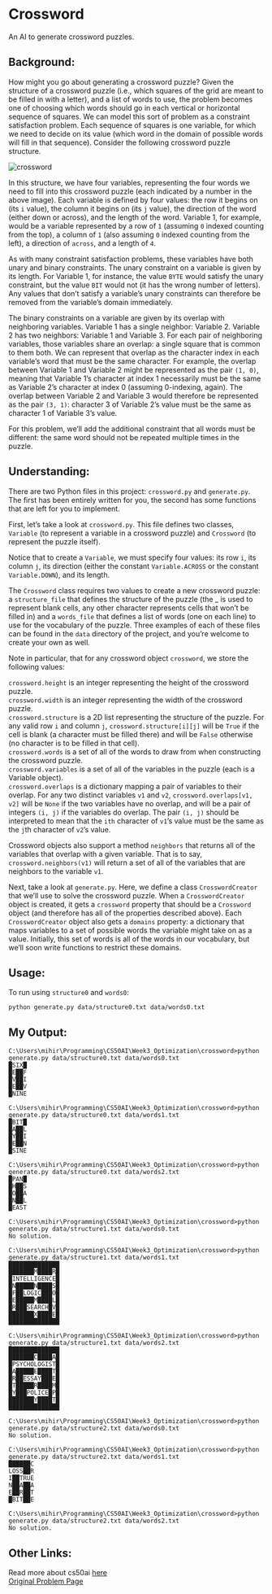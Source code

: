 # Crossword

An AI to generate crossword puzzles.

## Background:

How might you go about generating a crossword puzzle? Given the structure of a crossword puzzle (i.e., which squares of the grid are meant to be filled in with a letter), and a list of words to use, the problem becomes one of choosing which words should go in each vertical or horizontal sequence of squares. We can model this sort of problem as a constraint satisfaction problem. Each sequence of squares is one variable, for which we need to decide on its value (which word in the domain of possible words will fill in that sequence). Consider the following crossword puzzle structure.

![crossword](https://cs50.harvard.edu/ai/2020/projects/3/crossword/images/structure.png)

In this structure, we have four variables, representing the four words we need to fill into this crossword puzzle (each indicated by a number in the above image). Each variable is defined by four values: the row it begins on (its `i` value), the column it begins on (its `j` value), the direction of the word (either down or across), and the length of the word. Variable 1, for example, would be a variable represented by a row of `1` (assuming `0` indexed counting from the top), a column of `1` (also assuming `0` indexed counting from the left), a direction of `across`, and a length of `4`.

As with many constraint satisfaction problems, these variables have both unary and binary constraints. The unary constraint on a variable is given by its length. For Variable 1, for instance, the value `BYTE` would satisfy the unary constraint, but the value `BIT` would not (it has the wrong number of letters). Any values that don’t satisfy a variable’s unary constraints can therefore be removed from the variable’s domain immediately.

The binary constraints on a variable are given by its overlap with neighboring variables. Variable 1 has a single neighbor: Variable 2. Variable 2 has two neighbors: Variable 1 and Variable 3. For each pair of neighboring variables, those variables share an overlap: a single square that is common to them both. We can represent that overlap as the character index in each variable’s word that must be the same character. For example, the overlap between Variable 1 and Variable 2 might be represented as the pair `(1, 0)`, meaning that Variable 1’s character at index 1 necessarily must be the same as Variable 2’s character at index 0 (assuming 0-indexing, again). The overlap between Variable 2 and Variable 3 would therefore be represented as the pair `(3, 1)`: character 3 of Variable 2’s value must be the same as character 1 of Variable 3’s value.

For this problem, we’ll add the additional constraint that all words must be different: the same word should not be repeated multiple times in the puzzle.

## Understanding:

There are two Python files in this project: `crossword.py` and `generate.py`. The first has been entirely written for you, the second has some functions that are left for you to implement.

First, let’s take a look at `crossword.py`. This file defines two classes, `Variable` (to represent a variable in a crossword puzzle) and `Crossword` (to represent the puzzle itself).

Notice that to create a `Variable`, we must specify four values: its row `i`, its column `j`, its direction (either the constant `Variable.ACROSS` or the constant `Variable.DOWN`), and its length.

The `Crossword` class requires two values to create a new crossword puzzle: a `structure_file` that defines the structure of the puzzle (the _ is used to represent blank cells, any other character represents cells that won’t be filled in) and a `words_file` that defines a list of words (one on each line) to use for the vocabulary of the puzzle. Three examples of each of these files can be found in the `data` directory of the project, and you’re welcome to create your own as well.

Note in particular, that for any crossword object `crossword`, we store the following values:

`crossword.height` is an integer representing the height of the crossword puzzle.  
`crossword.width` is an integer representing the width of the crossword puzzle.  
`crossword.structure` is a 2D list representing the structure of the puzzle. For any valid row `i` and column `j`, `crossword.structure[i][j]` will be `True` if the cell is blank (a character must be filled there) and will be `False` otherwise (no character is to be filled in that cell).  
`crossword.words` is a set of all of the words to draw from when constructing the crossword puzzle.  
`crossword.variables` is a set of all of the variables in the puzzle (each is a Variable object).  
`crossword.overlaps` is a dictionary mapping a pair of variables to their overlap. For any two distinct variables `v1` and `v2`, `crossword.overlaps[v1, v2]` will be `None` if the two variables have no overlap, and will be a pair of integers `(i, j)` if the variables do overlap. The pair `(i, j)` should be interpreted to mean that the `ith` character of `v1`’s value must be the same as the `j`th character of `v2`’s value.

Crossword objects also support a method `neighbors` that returns all of the variables that overlap with a given variable. That is to say, `crossword.neighbors(v1)` will return a set of all of the variables that are neighbors to the variable `v1`.

Next, take a look at `generate.py`. Here, we define a class `CrosswordCreator` that we’ll use to solve the crossword puzzle. When a `CrosswordCreator` object is created, it gets a `crossword` property that should be a `Crossword` object (and therefore has all of the properties described above). Each `CrosswordCreator` object also gets a `domains` property: a dictionary that maps variables to a set of possible words the variable might take on as a value. Initially, this set of words is all of the words in our vocabulary, but we’ll soon write functions to restrict these domains.

## Usage:

To run using `structure0` and `words0`:
```
python generate.py data/structure0.txt data/words0.txt
```

## My Output:
```
C:\Users\mihir\Programming\CS50AI\Week3_Optimization\crossword>python generate.py data/structure0.txt data/words0.txt  
█SIX█  
█E██F  
█V██I  
█E██V  
█NINE  

C:\Users\mihir\Programming\CS50AI\Week3_Optimization\crossword>python generate.py data/structure0.txt data/words1.txt  
█BIT█  
█A██L  
█Y██I  
█E██N  
█SINE  

C:\Users\mihir\Programming\CS50AI\Week3_Optimization\crossword>python generate.py data/structure0.txt data/words2.txt  
█PAN█  
█H██S  
█O██A  
█N██L  
█EAST  

C:\Users\mihir\Programming\CS50AI\Week3_Optimization\crossword>python generate.py data/structure1.txt data/words0.txt  
No solution.  

C:\Users\mihir\Programming\CS50AI\Week3_Optimization\crossword>python generate.py data/structure1.txt data/words1.txt  
██████████████  
███████M████R█  
█INTELLIGENCE█  
█N█████N████S█  
█F██LOGIC███O█  
█E█████M████L█  
█R███SEARCH█V█  
███████X████E█  
██████████████  

C:\Users\mihir\Programming\CS50AI\Week3_Optimization\crossword>python generate.py data/structure1.txt data/words2.txt  
██████████████  
███████C████A█  
█PSYCHOLOGIST█  
█A█████E████T█  
█R██ESSAY███E█  
█T█████R████M█  
█Y███POLICE█P█  
███████Y████T█  
██████████████  

C:\Users\mihir\Programming\CS50AI\Week3_Optimization\crossword>python generate.py data/structure2.txt data/words0.txt  
No solution.  

C:\Users\mihir\Programming\CS50AI\Week3_Optimization\crossword>python generate.py data/structure2.txt data/words1.txt  
██████C  
LOSS██R  
I██TRUE  
N██A██A  
E██R██T  
█BIT██E  

C:\Users\mihir\Programming\CS50AI\Week3_Optimization\crossword>python generate.py data/structure2.txt data/words2.txt  
No solution.
```

## Other Links:

Read more about cs50ai [here](https://cs50.harvard.edu/ai/2020/)  
[Original Problem Page](https://cs50.harvard.edu/ai/2020/projects/3/crossword/)